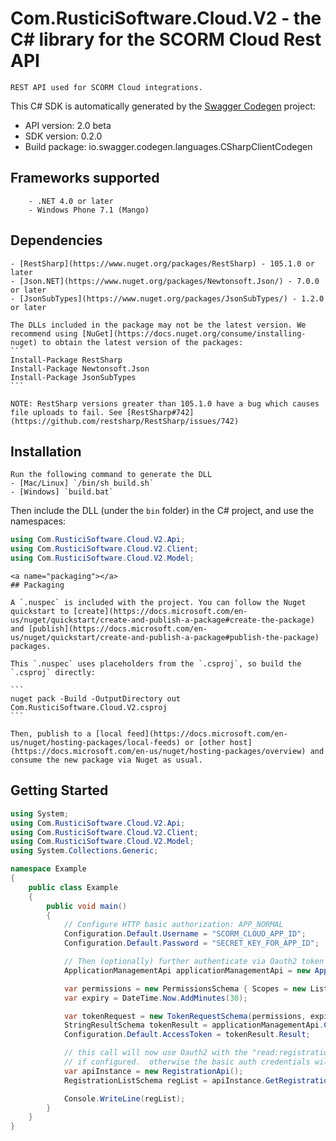 # Com.RusticiSoftware.Cloud.V2 - the C# library for the SCORM Cloud Rest API

    REST API used for SCORM Cloud integrations.

This C# SDK is automatically generated by the [Swagger Codegen](https://github.com/swagger-api/swagger-codegen) project:

- API version: 2.0 beta
- SDK version: 0.2.0
- Build package: io.swagger.codegen.languages.CSharpClientCodegen

<a name="frameworks-supported"></a>
## Frameworks supported
        - .NET 4.0 or later
        - Windows Phone 7.1 (Mango)

<a name="dependencies"></a>
## Dependencies
    - [RestSharp](https://www.nuget.org/packages/RestSharp) - 105.1.0 or later
    - [Json.NET](https://www.nuget.org/packages/Newtonsoft.Json/) - 7.0.0 or later
    - [JsonSubTypes](https://www.nuget.org/packages/JsonSubTypes/) - 1.2.0 or later

    The DLLs included in the package may not be the latest version. We recommend using [NuGet](https://docs.nuget.org/consume/installing-nuget) to obtain the latest version of the packages:
    ```
    Install-Package RestSharp
    Install-Package Newtonsoft.Json
    Install-Package JsonSubTypes
    ```

    NOTE: RestSharp versions greater than 105.1.0 have a bug which causes file uploads to fail. See [RestSharp#742](https://github.com/restsharp/RestSharp/issues/742)

<a name="installation"></a>
## Installation
    Run the following command to generate the DLL
    - [Mac/Linux] `/bin/sh build.sh`
    - [Windows] `build.bat`

Then include the DLL (under the `bin` folder) in the C# project, and use the namespaces:
```csharp
using Com.RusticiSoftware.Cloud.V2.Api;
using Com.RusticiSoftware.Cloud.V2.Client;
using Com.RusticiSoftware.Cloud.V2.Model;
```
    <a name="packaging"></a>
    ## Packaging

    A `.nuspec` is included with the project. You can follow the Nuget quickstart to [create](https://docs.microsoft.com/en-us/nuget/quickstart/create-and-publish-a-package#create-the-package) and [publish](https://docs.microsoft.com/en-us/nuget/quickstart/create-and-publish-a-package#publish-the-package) packages.

    This `.nuspec` uses placeholders from the `.csproj`, so build the `.csproj` directly:

    ```
    nuget pack -Build -OutputDirectory out Com.RusticiSoftware.Cloud.V2.csproj
    ```

    Then, publish to a [local feed](https://docs.microsoft.com/en-us/nuget/hosting-packages/local-feeds) or [other host](https://docs.microsoft.com/en-us/nuget/hosting-packages/overview) and consume the new package via Nuget as usual.

<a name="getting-started"></a>
## Getting Started

```csharp
using System;
using Com.RusticiSoftware.Cloud.V2.Api;
using Com.RusticiSoftware.Cloud.V2.Client;
using Com.RusticiSoftware.Cloud.V2.Model;
using System.Collections.Generic;

namespace Example
{
    public class Example
    {
        public void main()
        {
            // Configure HTTP basic authorization: APP_NORMAL
            Configuration.Default.Username = "SCORM_CLOUD_APP_ID";
            Configuration.Default.Password = "SECRET_KEY_FOR_APP_ID";

            // Then (optionally) further authenticate via Oauth2 token access
            ApplicationManagementApi applicationManagementApi = new ApplicationManagementApi();

            var permissions = new PermissionsSchema { Scopes = new List<string> { "read:registration" } };
            var expiry = DateTime.Now.AddMinutes(30);

            var tokenRequest = new TokenRequestSchema(permissions, expiry);
            StringResultSchema tokenResult = applicationManagementApi.CreateToken(tokenRequest);
            Configuration.Default.AccessToken = tokenResult.Result;

            // this call will now use Oauth2 with the "read:registration" scope
            // if configured.  otherwise the basic auth credentials will be used
            var apiInstance = new RegistrationApi();
            RegistrationListSchema regList = apiInstance.GetRegistrations();

            Console.WriteLine(regList);
        }
    }
}
```

